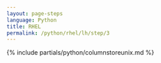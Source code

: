 ```yaml
---
layout: page-steps
language: Python
title: RHEL
permalink: /python/rhel/lh/step/3
---
```


{% include partials/python/columnstoreunix.md %}

